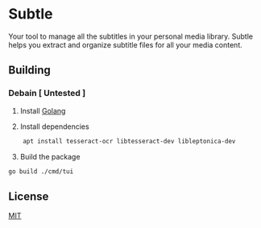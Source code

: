 # Subtle

Your tool to manage all the subtitles in your personal media library. Subtle helps you extract and organize subtitle files for all your media content.

## Building

### Debain [ Untested ]

1. Install [Golang](https://go.dev/doc/install)

2. Install dependencies

```bash
    apt install tesseract-ocr libtesseract-dev libleptonica-dev
```

3. Build the package

```bash
go build ./cmd/tui
```

## License

[MIT](https://choosealicense.com/licenses/mit/)
